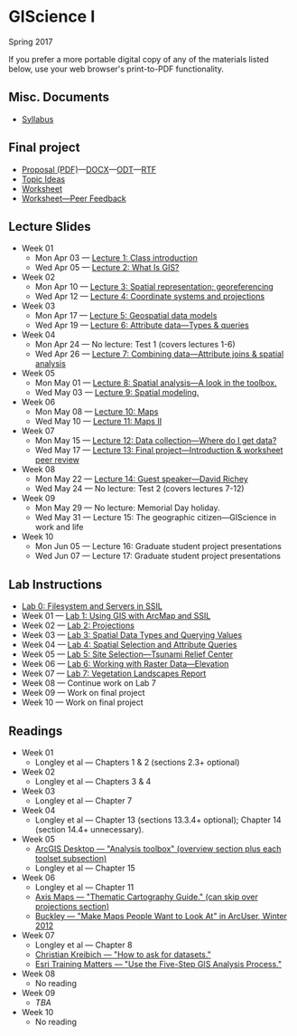 # GIScience I

Spring 2017

If you prefer a more portable digital copy of any of the materials listed below, use your web browser's print-to-PDF functionality.

## Misc. Documents

* [Syllabus](https://jblairpdx.github.io/GIScience_I/syllabus.html)

## Final project

* [Proposal (PDF)](https://jblairpdx.github.io/GIScience_I/final_project/proposal.pdf)—[DOCX](https://jblairpdx.github.io/GIScience_I/final_project/proposal.docx)—[ODT](https://jblairpdx.github.io/GIScience_I/final_project/proposal.odt)—[RTF](https://jblairpdx.github.io/GIScience_I/final_project/proposal.rtf)
* [Topic Ideas](https://jblairpdx.github.io/GIScience_I/final_project/topic_ideas.html)
* [Worksheet](https://jblairpdx.github.io/GIScience_I/final_project/worksheet.pdf)
* [Worksheet—Peer Feedback](https://jblairpdx.github.io/GIScience_I/final_project/worksheet_peer_feedback.pdf)

## Lecture Slides

* Week 01
  * Mon Apr 03 — [Lecture 1: Class introduction](https://jblairpdx.github.io/GIScience_I/slides/lecture_01.html)
  * Wed Apr 05 — [Lecture 2: What Is GIS?](https://jblairpdx.github.io/GIScience_I/slides/lecture_02.html)
* Week 02
  * Mon Apr 10 — [Lecture 3: Spatial representation; georeferencing](https://jblairpdx.github.io/GIScience_I/slides/lecture_03.html)
   * Wed Apr 12 — [Lecture 4: Coordinate systems and projections](https://jblairpdx.github.io/GIScience_I/slides/lecture_04.html)
* Week 03
  * Mon Apr 17 — [Lecture 5: Geospatial data models](https://jblairpdx.github.io/GIScience_I/slides/lecture_05.html)
  * Wed Apr 19 — [Lecture 6: Attribute data—Types & queries](https://jblairpdx.github.io/GIScience_I/slides/lecture_06.html)
* Week 04
  * Mon Apr 24 — No lecture: Test 1 (covers lectures 1-6)
  * Wed Apr 26 — [Lecture 7: Combining data—Attribute joins & spatial analysis](https://jblairpdx.github.io/GIScience_I/slides/lecture_07.html)
* Week 05
  * Mon May 01 — [Lecture 8: Spatial analysis—A look in the toolbox.](https://jblairpdx.github.io/GIScience_I/slides/lecture_08.html)
  * Wed May 03 — [Lecture 9: Spatial modeling.](https://jblairpdx.github.io/GIScience_I/slides/lecture_09.html)
* Week 06
  * Mon May 08 — [Lecture 10: Maps](https://jblairpdx.github.io/GIScience_I/slides/lecture_10_11.html)
  * Wed May 10 — [Lecture 11: Maps II](https://jblairpdx.github.io/GIScience_I/slides/lecture_10_11.html)
* Week 07
  * Mon May 15 — [Lecture 12: Data collection—Where do I get data?](https://jblairpdx.github.io/GIScience_I/slides/lecture_12.html)
  * Wed May 17 — [Lecture 13: Final project—Introduction & worksheet peer review](https://jblairpdx.github.io/GIScience_I/slides/lecture_13.html)
* Week 08
  * Mon May 22 — [Lecture 14: Guest speaker—David Richey](https://jblairpdx.github.io/GIScience_I/slides/lecture_14.html)
  * Wed May 24 — No lecture: Test 2 (covers lectures 7-12)
* Week 09
  * Mon May 29 — No lecture: Memorial Day holiday.
  * Wed May 31 — Lecture 15: The geographic citizen—GIScience in work and life<!--* Wed May 31 — [Lecture 15: The geographic citizen—GIScience in work and life](https://jblairpdx.github.io/GIScience_I/slides/lecture_15.html)-->
* Week 10
  * Mon Jun 05 — Lecture 16: Graduate student project presentations<!--* Wed Jun 07 — [Lecture 16: Graduate student project presentations](https://jblairpdx.github.io/GIScience_I/slides/lecture_16_17.html)-->
  * Wed Jun 07 — Lecture 17: Graduate student project presentations<!--* Wed Jun 07 — [Lecture 17: Graduate student project presentations](https://jblairpdx.github.io/GIScience_I/slides/lecture_16_17.html)-->

## Lab Instructions

* [Lab 0: Filesystem and Servers in SSIL](https://jblairpdx.github.io/GIScience_I/labs/lab_0.html)
* Week 01 — [Lab 1: Using GIS with ArcMap and SSIL](https://jblairpdx.github.io/GIScience_I/labs/lab_1.html)
* Week 02 — [Lab 2: Projections](https://jblairpdx.github.io/GIScience_I/labs/lab_2.html)
* Week 03 — [Lab 3: Spatial Data Types and Querying Values](https://jblairpdx.github.io/GIScience_I/labs/lab_3.html)
* Week 04 — [Lab 4: Spatial Selection and Attribute Queries](https://jblairpdx.github.io/GIScience_I/labs/lab_4.html)
* Week 05 — [Lab 5: Site Selection—Tsunami Relief Center](https://jblairpdx.github.io/GIScience_I/labs/lab_5.html)
* Week 06 — [Lab 6: Working with Raster Data—Elevation](https://jblairpdx.github.io/GIScience_I/labs/lab_6.html)
* Week 07 — [Lab 7: Vegetation Landscapes Report](https://jblairpdx.github.io/GIScience_I/labs/lab_7.html)
* Week 08 — Continue work on Lab 7
* Week 09 — Work on final project
* Week 10 — Work on final project

## Readings
* Week 01
  * Longley et al — Chapters 1 & 2 (sections 2.3+ optional)
* Week 02
  * Longley et al — Chapters 3 & 4
* Week 03
  * Longley et al — Chapter 7
* Week 04
  * Longley et al — Chapter 13 (sections 13.3.4+ optional); Chapter 14 (section 14.4+ unnecessary).
* Week 05
  * [ArcGIS Desktop — "Analysis toolbox" (overview section plus each toolset subsection)](https://desktop.arcgis.com/en/arcmap/latest/tools/analysis-toolbox/an-overview-of-the-analysis-toolbox.htm)
  * Longley et al — Chapter 15
* Week 06
  * Longley et al — Chapter 11
  * [Axis Maps — "Thematic Cartography Guide." (can skip over projections section)](https://axismaps.github.io/thematic-cartography/)
  * [Buckley — "Make Maps People Want to Look At" in ArcUser, Winter 2012](https://www.esri.com/news/arcuser/0112/files/design-principles.pdf)
* Week 07
  * Longley et al — Chapter 8
  * [Christian Kreibich — "How to ask for datasets."](https://medium.com/@ckreibich/how-to-ask-for-datasets-d5ef791cb38c)
  * [Esri Training Matters — "Use the Five-Step GIS Analysis Process."](https://blogs.esri.com/esri/esritrainingmatters/2009/10/08/use-the-five-step-gis-analysis-process/)
* Week 08
  * No reading
* Week 09
  * *TBA*
* Week 10
  * No reading
